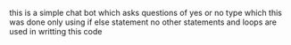 this is a simple chat bot which asks questions of yes or no type which this was done only using if else statement no other statements and loops are used in writting this code
